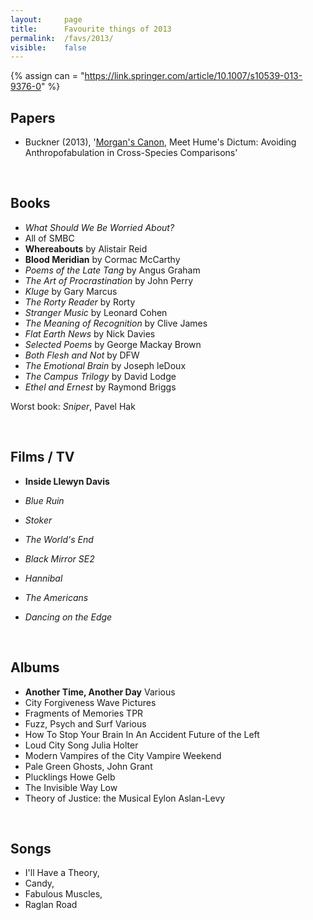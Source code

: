 ```yaml
---
layout:     page
title:      Favourite things of 2013
permalink:  /favs/2013/
visible:    false
---
```


{%	assign can = "https://link.springer.com/article/10.1007/s10539-013-9376-0"		%}

## Papers

* Buckner (2013), '<a href="{{can}}">Morgan's Canon</a>, Meet Hume's Dictum: Avoiding Anthropofabulation in Cross-Species Comparisons'

<br>

## Books

* _What Should We Be Worried About?_
* All of SMBC
* **Whereabouts** by Alistair Reid
* **Blood Meridian** by Cormac McCarthy
* _Poems of the Late Tang_ by Angus Graham
* _The Art of Procrastination_ by John Perry
* _Kluge_ by Gary Marcus
* _The Rorty Reader_ by Rorty
* _Stranger Music_ by Leonard Cohen
* _The Meaning of Recognition_ by Clive James
* _Flat Earth News_ by Nick Davies
* _Selected Poems_ by George Mackay Brown
* _Both Flesh and Not_ by DFW
* _The Emotional Brain_ by Joseph leDoux
* _The Campus Trilogy_ by David Lodge
* _Ethel and Ernest_ by Raymond Briggs

Worst book: _Sniper_, Pavel Hak

<br>

## Films / TV

* **Inside Llewyn Davis**
* _Blue Ruin_
* _Stoker_
* _The World's End_

* _Black Mirror SE2_
* _Hannibal_
* _The Americans_
* _Dancing on the Edge_

<br>

## Albums

* **Another Time, Another Day**	Various
* City Forgiveness	Wave Pictures
* Fragments of Memories 	TPR
* Fuzz, Psych and Surf	Various
* How To Stop Your Brain In An Accident	Future of the Left
* Loud City Song	Julia Holter
* Modern Vampires of the City	Vampire Weekend
* Pale Green Ghosts,	John Grant
* Plucklings	Howe Gelb
* The Invisible Way	Low
* Theory of Justice: the Musical	Eylon Aslan-Levy

<br>

## Songs

* I'll Have a Theory, 
* Candy, 
* Fabulous Muscles, 
* Raglan Road